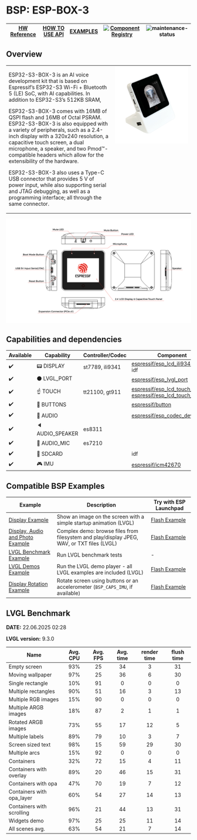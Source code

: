 # BSP: ESP-BOX-3

| [HW Reference](https://github.com/espressif/esp-box/tree/master/hardware) | [HOW TO USE API](API.md) | [EXAMPLES](#compatible-bsp-examples) | [![Component Registry](https://components.espressif.com/components/espressif/esp-box-3/badge.svg)](https://components.espressif.com/components/espressif/esp-box-3) | ![maintenance-status](https://img.shields.io/badge/maintenance-actively--developed-brightgreen.svg) |
| --- | --- | --- | --- | --- |

## Overview

<table>
<tr><td>

ESP32-S3-BOX-3 is an AI voice development kit that is based on Espressif’s ESP32-S3 Wi-Fi + Bluetooth 5 (LE) SoC, with AI capabilities. In addition to ESP32-S3’s 512KB SRAM,

ESP32-S3-BOX-3 comes with 16MB of QSPI flash and 16MB of Octal PSRAM. ESP32-S3-BOX-3 is also equipped with a variety of peripherals, such as a 2.4-inch display with a 320x240 resolution, a capacitive touch screen, a dual microphone, a speaker, and two Pmod™-compatible headers which allow for the extensibility of the hardware.

ESP32-S3-BOX-3 also uses a Type-C USB connector that provides 5 V of power input, while also supporting serial and JTAG debugging, as well as a programming interface; all through the same connector.

</td><td width="200" valign="top">
  <img src="doc/esp-box-3.webp">
</td></tr>
</table>

![image](doc/pic.png)

## Capabilities and dependencies

<div align="center">
<!-- START_DEPENDENCIES -->

|     Available    |       Capability       |Controller/Codec|                                                                                                          Component                                                                                                          |   Version  |
|------------------|------------------------|----------------|-----------------------------------------------------------------------------------------------------------------------------------------------------------------------------------------------------------------------------|------------|
|:heavy_check_mark:|     :pager: DISPLAY    | st7789, ili9341|                                                          [espressif/esp_lcd_ili9341](https://components.espressif.com/components/espressif/esp_lcd_ili9341)<br/>idf                                                         |^1<br/>>=5.3|
|:heavy_check_mark:|:black_circle: LVGL_PORT|                |                                                                [espressif/esp_lvgl_port](https://components.espressif.com/components/espressif/esp_lvgl_port)                                                               |     ^2     |
|:heavy_check_mark:|    :point_up: TOUCH    | tt21100, gt911 |[espressif/esp_lcd_touch_gt911](https://components.espressif.com/components/espressif/esp_lcd_touch_gt911)<br/>[espressif/esp_lcd_touch_tt21100](https://components.espressif.com/components/espressif/esp_lcd_touch_tt21100)|  ^1<br/>^1 |
|:heavy_check_mark:| :radio_button: BUTTONS |                |                                                                       [espressif/button](https://components.espressif.com/components/espressif/button)                                                                      |     ^4     |
|:heavy_check_mark:|  :musical_note: AUDIO  |                |                                                                [espressif/esp_codec_dev](https://components.espressif.com/components/espressif/esp_codec_dev)                                                               |   ~1.3.1   |
|:heavy_check_mark:| :speaker: AUDIO_SPEAKER|     es8311     |                                                                                                                                                                                                                             |            |
|:heavy_check_mark:| :microphone: AUDIO_MIC |     es7210     |                                                                                                                                                                                                                             |            |
|:heavy_check_mark:|  :floppy_disk: SDCARD  |                |                                                                                                             idf                                                                                                             |    >=5.3   |
|:heavy_check_mark:|    :video_game: IMU    |                |                                                                     [espressif/icm42670](https://components.espressif.com/components/espressif/icm42670)                                                                    |   ^2.0.1   |

<!-- END_DEPENDENCIES -->
</div>

## Compatible BSP Examples

<div align="center">
<!-- START_EXAMPLES -->

| Example | Description | Try with ESP Launchpad |
| ------- | ----------- | ---------------------- |
| [Display Example](https://github.com/espressif/esp-bsp/tree/master/examples/display) | Show an image on the screen with a simple startup animation (LVGL) | [Flash Example](https://espressif.github.io/esp-launchpad/?flashConfigURL=https://espressif.github.io/esp-bsp/config.toml&app=display) |
| [Display, Audio and Photo Example](https://github.com/espressif/esp-bsp/tree/master/examples/display_audio_photo) | Complex demo: browse files from filesystem and play/display JPEG, WAV, or TXT files (LVGL) | [Flash Example](https://espressif.github.io/esp-launchpad/?flashConfigURL=https://espressif.github.io/esp-bsp/config.toml&app=display_audio_photo) |
| [LVGL Benchmark Example](https://github.com/espressif/esp-bsp/tree/master/examples/display_lvgl_benchmark) | Run LVGL benchmark tests | - |
| [LVGL Demos Example](https://github.com/espressif/esp-bsp/tree/master/examples/display_lvgl_demos) | Run the LVGL demo player - all LVGL examples are included (LVGL) | [Flash Example](https://espressif.github.io/esp-launchpad/?flashConfigURL=https://espressif.github.io/esp-bsp/config.toml&app=display_lvgl_demo) |
| [Display Rotation Example](https://github.com/espressif/esp-bsp/tree/master/examples/display_rotation) | Rotate screen using buttons or an accelerometer (`BSP_CAPS_IMU`, if available) | [Flash Example](https://espressif.github.io/esp-launchpad/?flashConfigURL=https://espressif.github.io/esp-bsp/config.toml&app=display_rotation) |

<!-- END_EXAMPLES -->
</div>

<!-- START_BENCHMARK -->

## LVGL Benchmark

**DATE:** 22.06.2025 02:28

**LVGL version:** 9.3.0

| Name | Avg. CPU | Avg. FPS | Avg. time | render time | flush time |
| ---- | :------: | :------: | :-------: | :---------: | :--------: |
| Empty screen | 93%  | 25  | 34  | 3  | 31  |
| Moving wallpaper | 97%  | 25  | 36  | 6  | 30  |
| Single rectangle | 10%  | 91  | 0  | 0  | 0  |
| Multiple rectangles | 90%  | 51  | 16  | 3  | 13  |
| Multiple RGB images | 15%  | 90  | 0  | 0  | 0  |
| Multiple ARGB images | 18%  | 87  | 2  | 1  | 1  |
| Rotated ARGB images | 73%  | 55  | 17  | 12  | 5  |
| Multiple labels | 89%  | 79  | 10  | 3  | 7  |
| Screen sized text | 98%  | 15  | 59  | 29  | 30  |
| Multiple arcs | 15%  | 92  | 0  | 0  | 0  |
| Containers | 32%  | 72  | 15  | 4  | 11  |
| Containers with overlay | 89%  | 20  | 46  | 15  | 31  |
| Containers with opa | 47%  | 70  | 19  | 7  | 12  |
| Containers with opa_layer | 60%  | 54  | 27  | 14  | 13  |
| Containers with scrolling | 96%  | 21  | 44  | 13  | 31  |
| Widgets demo | 97%  | 25  | 25  | 11  | 14  |
| All scenes avg. | 63%  | 54  | 21  | 7  | 14  |



<!-- END_BENCHMARK -->
